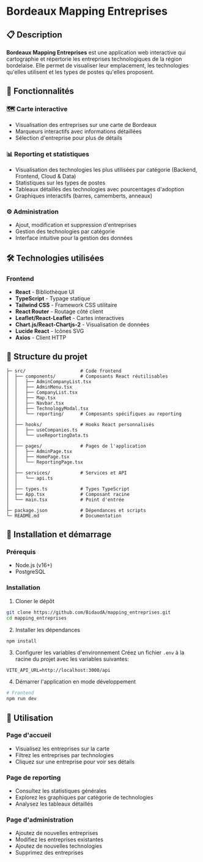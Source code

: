 # Bordeaux Mapping Entreprises

## 📋 Description

**Bordeaux Mapping Entreprises** est une application web interactive qui cartographie et répertorie les entreprises technologiques de la région bordelaise. Elle permet de visualiser leur emplacement, les technologies qu'elles utilisent et les types de postes qu'elles proposent.

## 🚀 Fonctionnalités

### 🗺️ Carte interactive
- Visualisation des entreprises sur une carte de Bordeaux
- Marqueurs interactifs avec informations détaillées
- Sélection d'entreprise pour plus de détails

### 📊 Reporting et statistiques
- Visualisation des technologies les plus utilisées par catégorie (Backend, Frontend, Cloud & Data)
- Statistiques sur les types de postes
- Tableaux détaillés des technologies avec pourcentages d'adoption
- Graphiques interactifs (barres, camemberts, anneaux)

### ⚙️ Administration
- Ajout, modification et suppression d'entreprises
- Gestion des technologies par catégorie
- Interface intuitive pour la gestion des données

## 🛠️ Technologies utilisées

### Frontend
- **React** - Bibliothèque UI
- **TypeScript** - Typage statique
- **Tailwind CSS** - Framework CSS utilitaire
- **React Router** - Routage côté client
- **Leaflet/React-Leaflet** - Cartes interactives
- **Chart.js/React-Chartjs-2** - Visualisation de données
- **Lucide React** - Icônes SVG
- **Axios** - Client HTTP

## 📁 Structure du projet

```
├─ src/                    # Code frontend
│  ├── components/         # Composants React réutilisables
│  │   ├── AdminCompanyList.tsx
│  │   ├── AdminMenu.tsx
│  │   ├── CompanyList.tsx
│  │   ├── Map.tsx
│  │   ├── Navbar.tsx
│  │   ├── TechnologyModal.tsx
│  │   └── reporting/      # Composants spécifiques au reporting
│  │
│  ├── hooks/              # Hooks React personnalisés
│  │   ├── useCompanies.ts
│  │   └── useReportingData.ts
│  │
│  ├── pages/              # Pages de l'application
│  │   ├── AdminPage.tsx
│  │   ├── HomePage.tsx
│  │   └── ReportingPage.tsx
│  │
│  ├── services/           # Services et API
│  │   └── api.ts
│  │
│  ├── types.ts            # Types TypeScript
│  ├── App.tsx             # Composant racine
│  └── main.tsx            # Point d'entrée
│
├─ package.json            # Dépendances et scripts
└─ README.md               # Documentation
```

## 🚀 Installation et démarrage

### Prérequis
- Node.js (v16+)
- PostgreSQL

### Installation

1. Cloner le dépôt
```bash
git clone https://github.com/BidaudA/mapping_entreprises.git
cd mapping_entreprises
```

2. Installer les dépendances
```bash
npm install
```

3. Configurer les variables d'environnement
Créez un fichier `.env` à la racine du projet avec les variables suivantes:
```
VITE_API_URL=http://localhost:3000/api
```
4. Démarrer l'application en mode développement
```bash
# Frontend
npm run dev
```

## 📝 Utilisation

### Page d'accueil
- Visualisez les entreprises sur la carte
- Filtrez les entreprises par technologies
- Cliquez sur une entreprise pour voir ses détails

### Page de reporting
- Consultez les statistiques générales
- Explorez les graphiques par catégorie de technologies
- Analysez les tableaux détaillés

### Page d'administration
- Ajoutez de nouvelles entreprises
- Modifiez les entreprises existantes
- Ajoutez de nouvelles technologies
- Supprimez des entreprises